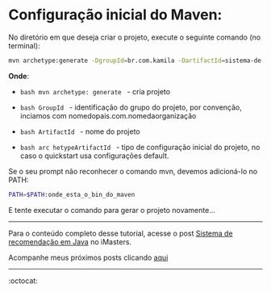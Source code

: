 # Configuração inicial do Maven:

No diretório em que deseja criar o projeto, execute o seguinte comando (no terminal):

```bash
mvn archetype:generate -DgroupId=br.com.kamila -DartifactId=sistema-de-recomendacao-java-mahout -DarchetypeArtifactId=maven-archetype-quickstart -DinteractiveMode=false
```

**Onde**:

- ```bash mvn archetype: generate ``` - cria projeto

- ```bash GroupId ``` - identificação do grupo do projeto, por convenção, inciamos com nomedopais.com.nomedaorganização

- ```bash ArtifactId ``` - nome do projeto

- ```bash arc hetypeArtifactId ``` - tipo de configuração inicial do projeto, no caso o quickstart usa configurações default.


Se o seu prompt não reconhecer o comando mvn, devemos adicioná-lo no PATH:

```bash
PATH=$PATH:onde_esta_o_bin_do_maven
```

E tente executar o comando para gerar o projeto novamente...

----

Para o conteúdo completo desse tutorial, acesse o post [Sistema de recomendação em Java](https://imasters.com.br/back-end/sistema-de-recomendacao-em-java) no iMasters.

Acompanhe meus próximos posts clicando [aqui](https://imasters.com.br/perfil/kamiladefatimasantos)

---

:octocat:
